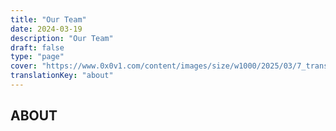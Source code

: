 ```yaml
---
title: "Our Team"
date: 2024-03-19
description: "Our Team"
draft: false
type: "page"
cover: "https://www.0x0v1.com/content/images/size/w1000/2025/03/7_transparent.png"
translationKey: "about"
---
```



## ABOUT

